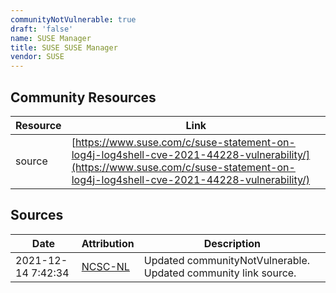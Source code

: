 ```yaml
---
communityNotVulnerable: true
draft: 'false'
name: SUSE Manager
title: SUSE SUSE Manager
vendor: SUSE
---
```



## Community Resources
| Resource | Link |
| --- | --- |
| source | [https://www.suse.com/c/suse-statement-on-log4j-log4shell-cve-2021-44228-vulnerability/](https://www.suse.com/c/suse-statement-on-log4j-log4shell-cve-2021-44228-vulnerability/) |


## Sources
| Date | Attribution | Description |
| --- | --- | --- |
| 2021-12-14 7:42:34 | [NCSC-NL](https://github.com/NCSC-NL/log4shell/blob/main/software/README.md) | Updated communityNotVulnerable. Updated community link source.  |
